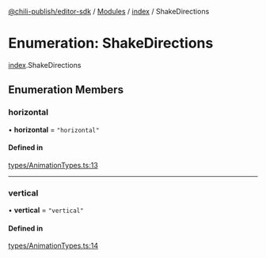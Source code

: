 [@chili-publish/editor-sdk](../README.md) / [Modules](../modules.md) / [index](../modules/index.md) / ShakeDirections

# Enumeration: ShakeDirections

[index](../modules/index.md).ShakeDirections

## Enumeration Members

### horizontal

• **horizontal** = ``"horizontal"``

#### Defined in

[types/AnimationTypes.ts:13](https://github.com/chili-publish/editor-sdk/blob/c6e096c/types/AnimationTypes.ts#L13)

___

### vertical

• **vertical** = ``"vertical"``

#### Defined in

[types/AnimationTypes.ts:14](https://github.com/chili-publish/editor-sdk/blob/c6e096c/types/AnimationTypes.ts#L14)
